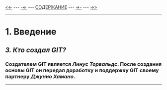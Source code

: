 [<<-](./1-1.md) ---
[-<-](./1-2.md) ---
[СОДЕРЖАНИЕ](./readme.md) ---
[->-](./1-4.md) ---
[->>](./2-1.md)

---

# **1. Введение**
## *3. Кто создал GIT?*
### Создателем GIT является ***Линус Торвальдс***. После создания основы GIT он передал доработку и поддержку GIT своему партнеру ***Джунио Хамано***.

---